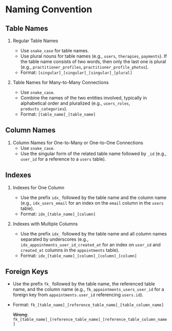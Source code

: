 # Naming Convention

## Table Names

  1. Regular Table Names
      - Use `snake_case` for table names.
      - Use plural nouns for table names (e.g., `users`, `therapies`, `payments`). If the table name consists of two words, then only the last one is plural (e.g., `practitioner_profiles`, `practitioner_profile_photos`).
      - Format: `[singular]_[singular]_[singular]_[plural]`
  
  1. Table Names for Many-to-Many Connections
      - Use `snake_case`.
      - Combine the names of the two entities involved, typically in alphabetical order and pluralized (e.g., `users_roles`, `products_categories`).
      - Format: `[table_name]_[table_name]`

## Column Names

  1. Column Names for One-to-Many or One-to-One Connections
      - Use `snake_case`.
      - Use the singular form of the related table name followed by `_id` (e.g., `user_id` for a reference to a `users` table).

## Indexes

  1. Indexes for One Column
      - Use the prefix `idx_` followed by the table name and the column name (e.g., `idx_users_email` for an index on the `email` column in the `users` table).
      - Format: `idx_[table_name]_[column]`
  
  1. Indexes with Multiple Columns
      - Use the prefix `idx_` followed by the table name and all column names separated by underscores (e.g., `idx_appointments_user_id_created_at` for an index on `user_id` and `created_at` columns in the `appointments` table).
      - Format: `idx_[table_name]_[column]_[column]_[column]`

## Foreign Keys

  - Use the prefix `fk_` followed by the table name, the referenced table name, and the column name (e.g., `fk_appointments_users_user_id` for a foreign key from `appointments.user_id` referencing `users.id`).
  - Format: `fk_[table_name]_[reference_table_name]_[table_column_name]`

    ~~Wrong~~: `fk_[table_name]_[reference_table_name]_[reference_table_column_name]`
